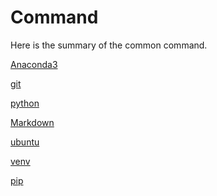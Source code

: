 # Command

Here is the summary of the common command.

[Anaconda3](./Anaconda3.md)

[git](./git.md)

[python](./installpython3.47.12.md)

[Markdown]((./Markdown.md))

[ubuntu](./ubuntu.md)

[venv](./venv.md)

[pip](./pip.md)
